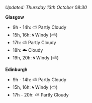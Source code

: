 *Updated: Thursday 13th October 08:30*

**Glasgow**

* 9h - 14h: :partly_sunny: Partly Cloudy
* 15h, 16h: :cyclone: Windy (:partly_sunny:)
* 17h: :partly_sunny: Partly Cloudy
* 18h: :cloud: Cloudy
* 19h, 20h: :cyclone: Windy (:partly_sunny:)

**Edinburgh**

* 9h - 14h: :partly_sunny: Partly Cloudy
* 15h, 16h: :cyclone: Windy (:partly_sunny:)
* 17h - 20h: :partly_sunny: Partly Cloudy
